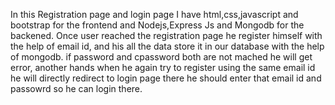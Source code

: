 In this Registration page and login page I have html,css,javascript and bootstrap for the frontend and Nodejs,Express Js and Mongodb for the backened.
Once user reached the registration page he register himself with the help of email id, and his all the data store it in our database with the help of mongodb.
if password and cpassword both are not mached he will get error, another hands when he again try to register using the same email id he will directly redirect to login page there 
he should enter that email id and passowrd so he can login there.
